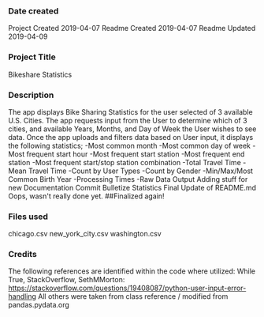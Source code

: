 ### Date created
Project Created 2019-04-07
Readme Created 2019-04-07
Readme Updated 2019-04-09

### Project Title
Bikeshare Statistics

### Description
The app displays Bike Sharing Statistics for the user selected of 3 available U.S. Cities.
The app requests input from the User to determine which of 3 cities, and available Years, Months, and Day of Week the User wishes to see data.
Once the app uploads and filters data based on User input, it displays the following statistics; 
-Most common month
-Most common day of week
-Most frequent start hour
-Most frequent start station
-Most frequent end station
-Most frequent start/stop station combination
-Total Travel Time
-Mean Travel Time
-Count by User Types
-Count by Gender
-Min/Max/Most Common Birth Year
-Processing Times
-Raw Data Output
Adding stuff for new Documentation Commit
Bulletize Statistics
Final Update of README.md
Oops, wasn't really done yet.
##Finalized again!

### Files used
chicago.csv
new_york_city.csv
washington.csv

### Credits
The following references are identified within the code where utilized:
While True, StackOverflow, SethMMorton: <https://stackoverflow.com/questions/19408087/python-user-input-error-handling>
All others were taken from class reference / modified from pandas.pydata.org